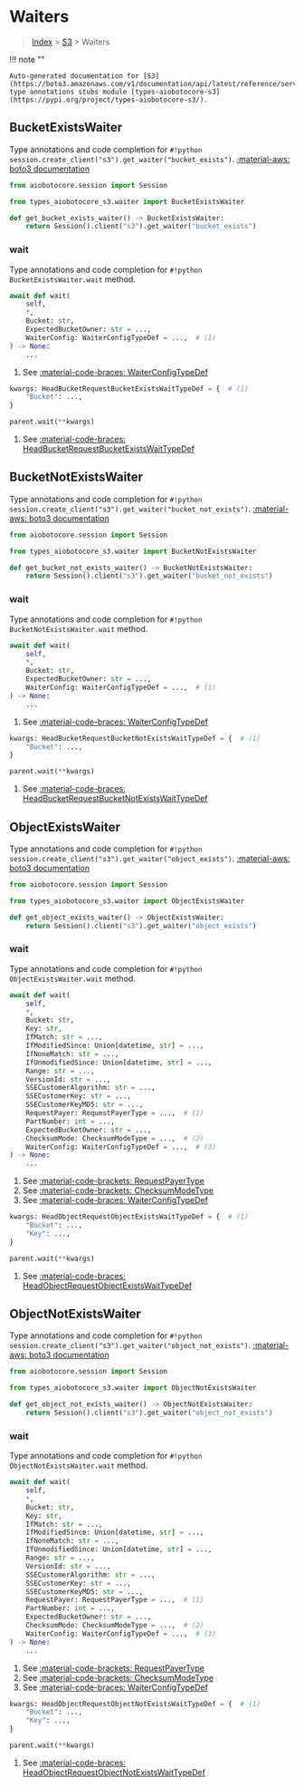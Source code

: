 # Waiters

> [Index](../README.md) > [S3](./README.md) > Waiters

!!! note ""

    Auto-generated documentation for [S3](https://boto3.amazonaws.com/v1/documentation/api/latest/reference/services/s3.html#S3)
    type annotations stubs module [types-aiobotocore-s3](https://pypi.org/project/types-aiobotocore-s3/).

## BucketExistsWaiter

Type annotations and code completion for `#!python session.create_client("s3").get_waiter("bucket_exists")`.
[:material-aws: boto3 documentation](https://boto3.amazonaws.com/v1/documentation/api/latest/reference/services/s3.html#S3.Waiter.BucketExists)

```python title="Usage example"
from aiobotocore.session import Session

from types_aiobotocore_s3.waiter import BucketExistsWaiter

def get_bucket_exists_waiter() -> BucketExistsWaiter:
    return Session().client("s3").get_waiter("bucket_exists")
```


### wait

Type annotations and code completion for `#!python BucketExistsWaiter.wait` method.

```python title="Method definition"
await def wait(
    self,
    *,
    Bucket: str,
    ExpectedBucketOwner: str = ...,
    WaiterConfig: WaiterConfigTypeDef = ...,  # (1)
) -> None:
    ...
```

1. See [:material-code-braces: WaiterConfigTypeDef](./type_defs.md#waiterconfigtypedef) 


```python title="Usage example with kwargs"
kwargs: HeadBucketRequestBucketExistsWaitTypeDef = {  # (1)
    "Bucket": ...,
}

parent.wait(**kwargs)
```

1. See [:material-code-braces: HeadBucketRequestBucketExistsWaitTypeDef](./type_defs.md#headbucketrequestbucketexistswaittypedef) 
## BucketNotExistsWaiter

Type annotations and code completion for `#!python session.create_client("s3").get_waiter("bucket_not_exists")`.
[:material-aws: boto3 documentation](https://boto3.amazonaws.com/v1/documentation/api/latest/reference/services/s3.html#S3.Waiter.BucketNotExists)

```python title="Usage example"
from aiobotocore.session import Session

from types_aiobotocore_s3.waiter import BucketNotExistsWaiter

def get_bucket_not_exists_waiter() -> BucketNotExistsWaiter:
    return Session().client("s3").get_waiter("bucket_not_exists")
```


### wait

Type annotations and code completion for `#!python BucketNotExistsWaiter.wait` method.

```python title="Method definition"
await def wait(
    self,
    *,
    Bucket: str,
    ExpectedBucketOwner: str = ...,
    WaiterConfig: WaiterConfigTypeDef = ...,  # (1)
) -> None:
    ...
```

1. See [:material-code-braces: WaiterConfigTypeDef](./type_defs.md#waiterconfigtypedef) 


```python title="Usage example with kwargs"
kwargs: HeadBucketRequestBucketNotExistsWaitTypeDef = {  # (1)
    "Bucket": ...,
}

parent.wait(**kwargs)
```

1. See [:material-code-braces: HeadBucketRequestBucketNotExistsWaitTypeDef](./type_defs.md#headbucketrequestbucketnotexistswaittypedef) 
## ObjectExistsWaiter

Type annotations and code completion for `#!python session.create_client("s3").get_waiter("object_exists")`.
[:material-aws: boto3 documentation](https://boto3.amazonaws.com/v1/documentation/api/latest/reference/services/s3.html#S3.Waiter.ObjectExists)

```python title="Usage example"
from aiobotocore.session import Session

from types_aiobotocore_s3.waiter import ObjectExistsWaiter

def get_object_exists_waiter() -> ObjectExistsWaiter:
    return Session().client("s3").get_waiter("object_exists")
```


### wait

Type annotations and code completion for `#!python ObjectExistsWaiter.wait` method.

```python title="Method definition"
await def wait(
    self,
    *,
    Bucket: str,
    Key: str,
    IfMatch: str = ...,
    IfModifiedSince: Union[datetime, str] = ...,
    IfNoneMatch: str = ...,
    IfUnmodifiedSince: Union[datetime, str] = ...,
    Range: str = ...,
    VersionId: str = ...,
    SSECustomerAlgorithm: str = ...,
    SSECustomerKey: str = ...,
    SSECustomerKeyMD5: str = ...,
    RequestPayer: RequestPayerType = ...,  # (1)
    PartNumber: int = ...,
    ExpectedBucketOwner: str = ...,
    ChecksumMode: ChecksumModeType = ...,  # (2)
    WaiterConfig: WaiterConfigTypeDef = ...,  # (3)
) -> None:
    ...
```

1. See [:material-code-brackets: RequestPayerType](./literals.md#requestpayertype) 
2. See [:material-code-brackets: ChecksumModeType](./literals.md#checksummodetype) 
3. See [:material-code-braces: WaiterConfigTypeDef](./type_defs.md#waiterconfigtypedef) 


```python title="Usage example with kwargs"
kwargs: HeadObjectRequestObjectExistsWaitTypeDef = {  # (1)
    "Bucket": ...,
    "Key": ...,
}

parent.wait(**kwargs)
```

1. See [:material-code-braces: HeadObjectRequestObjectExistsWaitTypeDef](./type_defs.md#headobjectrequestobjectexistswaittypedef) 
## ObjectNotExistsWaiter

Type annotations and code completion for `#!python session.create_client("s3").get_waiter("object_not_exists")`.
[:material-aws: boto3 documentation](https://boto3.amazonaws.com/v1/documentation/api/latest/reference/services/s3.html#S3.Waiter.ObjectNotExists)

```python title="Usage example"
from aiobotocore.session import Session

from types_aiobotocore_s3.waiter import ObjectNotExistsWaiter

def get_object_not_exists_waiter() -> ObjectNotExistsWaiter:
    return Session().client("s3").get_waiter("object_not_exists")
```


### wait

Type annotations and code completion for `#!python ObjectNotExistsWaiter.wait` method.

```python title="Method definition"
await def wait(
    self,
    *,
    Bucket: str,
    Key: str,
    IfMatch: str = ...,
    IfModifiedSince: Union[datetime, str] = ...,
    IfNoneMatch: str = ...,
    IfUnmodifiedSince: Union[datetime, str] = ...,
    Range: str = ...,
    VersionId: str = ...,
    SSECustomerAlgorithm: str = ...,
    SSECustomerKey: str = ...,
    SSECustomerKeyMD5: str = ...,
    RequestPayer: RequestPayerType = ...,  # (1)
    PartNumber: int = ...,
    ExpectedBucketOwner: str = ...,
    ChecksumMode: ChecksumModeType = ...,  # (2)
    WaiterConfig: WaiterConfigTypeDef = ...,  # (3)
) -> None:
    ...
```

1. See [:material-code-brackets: RequestPayerType](./literals.md#requestpayertype) 
2. See [:material-code-brackets: ChecksumModeType](./literals.md#checksummodetype) 
3. See [:material-code-braces: WaiterConfigTypeDef](./type_defs.md#waiterconfigtypedef) 


```python title="Usage example with kwargs"
kwargs: HeadObjectRequestObjectNotExistsWaitTypeDef = {  # (1)
    "Bucket": ...,
    "Key": ...,
}

parent.wait(**kwargs)
```

1. See [:material-code-braces: HeadObjectRequestObjectNotExistsWaitTypeDef](./type_defs.md#headobjectrequestobjectnotexistswaittypedef) 
